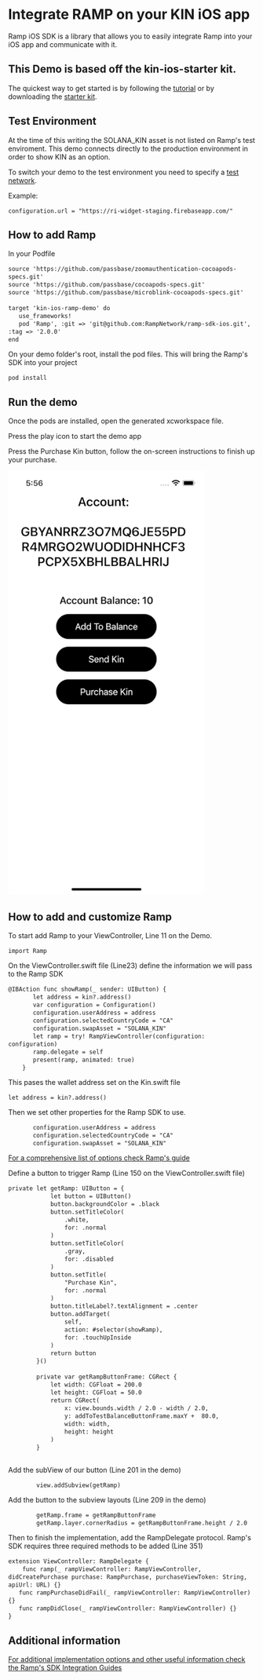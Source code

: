 # Integrate RAMP on your KIN iOS app

Ramp iOS SDK is a library that allows you to easily integrate Ramp into your iOS app and communicate with it.

## This Demo is based off the kin-ios-starter kit.

The quickest way to get started is by following the [tutorial](https://kintegrate.dev/tutorials/getting-started-ios-sdk/) or by downloading the [starter kit](https://kintegrate.dev/starters/kin-ios-starter/).

## Test Environment

At the time of this writing the SOLANA_KIN asset is not listed on Ramp's test enviroment. This demo connects directly to the production environment in order to show KIN as an option.

To switch your demo to the test environment you need to specify a [test network](https://docs.ramp.network/testing-environments).

Example:

```
configuration.url = "https://ri-widget-staging.firebaseapp.com/"
```

## How to add Ramp

In your Podfile

```
source 'https://github.com/passbase/zoomauthentication-cocoapods-specs.git'
source 'https://github.com/passbase/cocoapods-specs.git'
source 'https://github.com/passbase/microblink-cocoapods-specs.git'

target 'kin-ios-ramp-demo' do
   use_frameworks!
   pod 'Ramp', :git => 'git@github.com:RampNetwork/ramp-sdk-ios.git', :tag => '2.0.0'
end
```

On your demo folder's root, install the pod files. This will bring the Ramp's SDK into your project

```
pod install
```

## Run the demo

Once the pods are installed, open the generated xcworkspace file.

Press the play icon to start the demo app

Press the Purchase Kin button, follow the on-screen instructions to finish up your purchase.

<img src="/media/ramp.gif" width="400" />

## How to add and customize Ramp

To start add Ramp to your ViewController, Line 11 on the Demo.
```
import Ramp
```

On the ViewController.swift file (Line23) define the information we will pass to the Ramp SDK

```
@IBAction func showRamp(_ sender: UIButton) {
       let address = kin?.address()
       var configuration = Configuration()
       configuration.userAddress = address
       configuration.selectedCountryCode = "CA"
       configuration.swapAsset = "SOLANA_KIN"
       let ramp = try! RampViewController(configuration: configuration)
       ramp.delegate = self
       present(ramp, animated: true)
    }
```

This pases the wallet address set on the Kin.swift file

```
let address = kin?.address()
```

Then we set other properties for the Ramp SDK to use. 

```
       configuration.userAddress = address
       configuration.selectedCountryCode = "CA"
       configuration.swapAsset = "SOLANA_KIN"
```

[For a comprehensive list of options check Ramp's guide](https://docs.ramp.network/mobile/ios-sdk/)

Define a button to trigger Ramp (Line 150 on the ViewController.swift file)

```
private let getRamp: UIButton = {
            let button = UIButton()
            button.backgroundColor = .black
            button.setTitleColor(
                .white,
                for: .normal
            )
            button.setTitleColor(
                .gray,
                for: .disabled
            )
            button.setTitle(
                "Purchase Kin",
                for: .normal
            )
            button.titleLabel?.textAlignment = .center
            button.addTarget(
                self,
                action: #selector(showRamp),
                for: .touchUpInside
            )
            return button
        }()
        
        private var getRampButtonFrame: CGRect {
            let width: CGFloat = 200.0
            let height: CGFloat = 50.0
            return CGRect(
                x: view.bounds.width / 2.0 - width / 2.0,
                y: addToTestBalanceButtonFrame.maxY +  80.0,
                width: width,
                height: height
            )
        }
    
```

Add the subView of our button (Line 201 in the demo)

```
        view.addSubview(getRamp)
```
Add the button to the subview layouts  (Line 209 in the demo)

```
        getRamp.frame = getRampButtonFrame
        getRamp.layer.cornerRadius = getRampButtonFrame.height / 2.0
```

Then to finish the implementation, add the RampDelegate protocol. Ramp's SDK requires three required methods to be added (Line 351)

```
extension ViewController: RampDelegate {
    func ramp(_ rampViewController: RampViewController, didCreatePurchase purchase: RampPurchase, purchaseViewToken: String, apiUrl: URL) {}
   func rampPurchaseDidFail(_ rampViewController: RampViewController) {}
   func rampDidClose(_ rampViewController: RampViewController) {}
}
```

## Additional information

[For additional implementation options and other useful information check the Ramp's SDK Integration Guides](https://docs.ramp.network/mobile/ios-sdk/)



